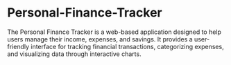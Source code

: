 # Personal-Finance-Tracker
The Personal Finance Tracker is a web-based application designed to help users manage their income, expenses, and savings. It provides a user-friendly interface for tracking financial transactions, categorizing expenses, and visualizing data through interactive charts.
